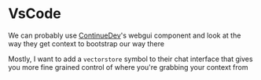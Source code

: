 # VsCode

We can probably use   [ContinueDev](ContinueDev.md)'s webgui component and look at the way they get context to bootstrap our way there

Mostly, I want to add a `vectorstore` symbol to their chat interface that gives you more fine grained control of where you're grabbing your context from

